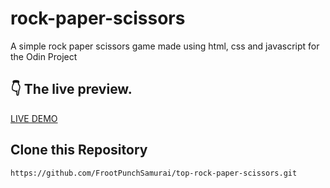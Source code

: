 # rock-paper-scissors

A simple rock paper scissors game made using html, css and javascript for the Odin Project

## :point_down: The live preview.
[LIVE DEMO](https://frootpunchsamurai.github.io/top-rock-paper-scissors/)

## Clone this Repository
`https://github.com/FrootPunchSamurai/top-rock-paper-scissors.git`
